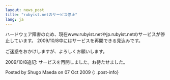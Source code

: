 ```yaml
---
layout: news_post
title: "rubyist.netのサービス停止"
lang: ja
---
```


ハードウェア障害のため、現在www.rubyist.netやjp.rubyist.netのサービスが停止しています。
2009/10/8中にはサービスを再開できる見込みです。

ご迷惑をおかけしますが、よろしくお願いします。

2009/10/8追記: サービスを再開しました。お待たせました。

Posted by Shugo Maeda on 07 Oct 2009
{: .post-info}

